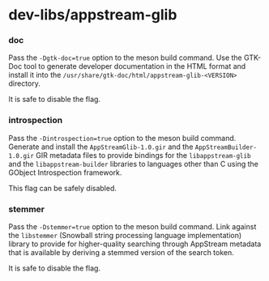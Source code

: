 # dev-libs/appstream-glib

### doc
Pass the `-Dgtk-doc=true` option to the meson build command. Use the GTK-Doc tool to generate developer documentation in the HTML format and install it into the `/usr/share/gtk-doc/html/appstream-glib-<VERSION>` directory.

It is safe to disable the flag.

### introspection
Pass the `-Dintrospection=true` option to the meson build command. Generate and install the `AppStreamGlib-1.0.gir` and the `AppStreamBuilder-1.0.gir` GIR metadata files to provide bindings for the `libappstream-glib` and the `libappstream-builder` libraries to languages other than C using the GObject Introspection framework.

This flag can be safely disabled.

### stemmer
Pass the `-Dstemmer=true` option to the meson build command. Link against the `libstemmer` (Snowball string processing language implementation) library to provide for higher-quality searching through AppStream metadata that is available by deriving a stemmed version of the search token.

It is safe to disable the flag.
